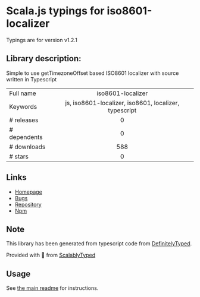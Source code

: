 
# Scala.js typings for iso8601-localizer

Typings are for version v1.2.1

## Library description:
Simple to use getTimezoneOffset based ISO8601 localizer with source written in Typescript

|                    |                 |
| ------------------ | :-------------: |
| Full name          | iso8601-localizer |
| Keywords           | js, iso8601-localizer, iso8601, localizer, typescript |
| # releases         | 0 |
| # dependents       | 0 |
| # downloads        | 588 |
| # stars            | 0 |

## Links
- [Homepage](https://github.com/avielfedida/ISO8601-Localizer)
- [Bugs](https://github.com/avielfedida/ISO8601-Localizer/issues)
- [Repository](https://github.com/avielfedida/ISO8601-Localizer)
- [Npm](https://www.npmjs.com/package/iso8601-localizer)
    


## Note
This library has been generated from typescript code from [DefinitelyTyped](https://definitelytyped.org).

Provided with :purple_heart: from [ScalablyTyped](https://github.com/oyvindberg/ScalablyTyped)

## Usage
See [the main readme](../../readme.md) for instructions.


